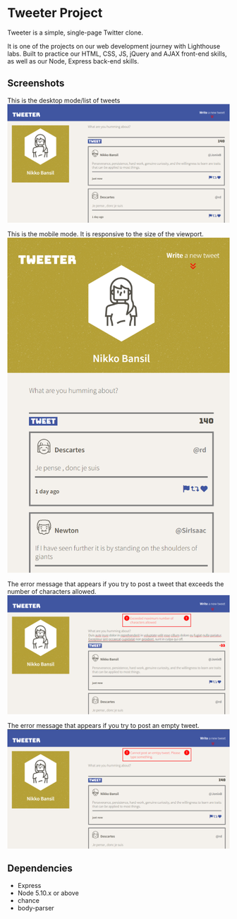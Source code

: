 # Tweeter Project

Tweeter is a simple, single-page Twitter clone.

It is one of the projects on our web development journey with Lighthouse labs. Built to practice our HTML, CSS, JS, jQuery and AJAX front-end skills, as well as our Node, Express back-end skills.

## Screenshots
This is the desktop mode/list of tweets
!["Desktop Mode"](https://github.com/JonixB/tweeter1/blob/master/docs/desktop-mode.png?raw=true)

This is the mobile mode. It is responsive to the size of the viewport.
!["Desktop Mode"](https://github.com/JonixB/tweeter1/blob/master/docs/mobile-mode.png?raw=true)

The error message that appears if you try to post a tweet that exceeds the number of characters allowed.
!["Desktop Mode"](https://github.com/JonixB/tweeter1/blob/master/docs/exceed-character.png?raw=true)

The error message that appears if you try to post an empty tweet.
!["Desktop Mode"](https://github.com/JonixB/tweeter1/blob/master/docs/empty-tweet.png?raw=true)
## Dependencies

- Express
- Node 5.10.x or above
- chance
- body-parser
